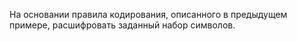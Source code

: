 На основании правила кодирования, описанного в предыдущем примере, расшифровать заданный набор символов. 